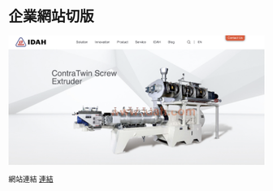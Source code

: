 # 企業網站切版

![](readme-imgs/README_2024-06-15-13-58-38.png)

網站連結 [連結](https://jasonhts0817.github.io/layout-idah/)
